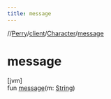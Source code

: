 ```yaml
---
title: message
---
```

//[Perry](../../../index.html)/[client](../index.html)/[Character](index.html)/[message](message.html)



# message



[jvm]\
fun [message](message.html)(m: [String](https://kotlinlang.org/api/latest/jvm/stdlib/kotlin/-string/index.html))




